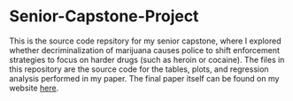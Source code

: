 # Senior-Capstone-Project

This is the source code repsitory for my senior capstone, where I explored whether decriminalization of marijuana causes
police to shift enforcement strategies to focus on harder drugs (such as heroin or cocaine).  The files in this repository are the source
code for the tables, plots, and regression analysis performed in my paper.  The final paper itself can be found on my website  [here](http://duncanmunslow.com/wp-content/uploads/2017/06/Senior-Capstone.pdf).